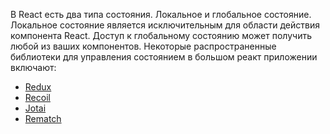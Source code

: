 В React есть два типа состояния. Локальное и глобальное состояние. Локальное состояние является исключительным для области действия компонента React. Доступ к глобальному состоянию может получить любой из ваших компонентов. Некоторые распространенные библиотеки для управления состоянием в большом реакт приложении включают:

- [Redux](https://redux.js.org/)
- [Recoil](https://recoiljs.org/)
- [Jotai](https://jotai.org/)
- [Rematch](https://rematchjs.org/)